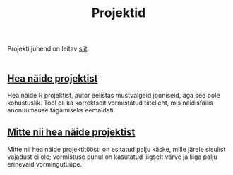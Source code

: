 ﻿---
layout: page
title: Projektid
---

Projekti juhend on leitav [siit](projekt_juhend).
<br><br>


## [Hea näide projektist](projektid/hea.pdf)
Hea näide R projektist, autor eelistas mustvalgeid jooniseid, aga see pole kohustuslik. Tööl oli ka korrektselt vormistatud tiitelleht, mis näidisfailis anonüümsuse
tagamiseks eemaldati.

## [Mitte nii hea näide projektist](projektid/halb.pdf)
Mitte nii hea näide projektitööst: on esitatud palju käske, mille järele sisulist vajadust ei ole; vormistuse puhul on kasutatud liigselt värve ja liiga palju erinevaid vormingutüüpe.

 


<!--
{% for post in site.posts %}
## [ {{ post.title }} ](..{{ post.url }})
  {{ post.content | strip_html | truncatewords:30}}
  [ (loe edasi) ](..{{ post.url }})
  <br><br>
  
{% endfor %}
-->
